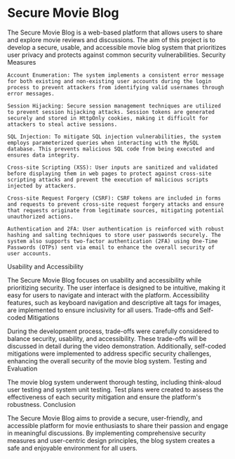 
# Secure Movie Blog

The Secure Movie Blog is a web-based platform that allows users to share and explore movie reviews and discussions. The aim of this project is to develop a secure, usable, and accessible movie blog system that prioritizes user privacy and protects against common security vulnerabilities.
Security Measures

    Account Enumeration: The system implements a consistent error message for both existing and non-existing user accounts during the login process to prevent attackers from identifying valid usernames through error messages.

    Session Hijacking: Secure session management techniques are utilized to prevent session hijacking attacks. Session tokens are generated securely and stored in HttpOnly cookies, making it difficult for attackers to steal active sessions.

    SQL Injection: To mitigate SQL injection vulnerabilities, the system employs parameterized queries when interacting with the MySQL database. This prevents malicious SQL code from being executed and ensures data integrity.

    Cross-site Scripting (XSS): User inputs are sanitized and validated before displaying them in web pages to protect against cross-site scripting attacks and prevent the execution of malicious scripts injected by attackers.

    Cross-site Request Forgery (CSRF): CSRF tokens are included in forms and requests to prevent cross-site request forgery attacks and ensure that requests originate from legitimate sources, mitigating potential unauthorized actions.

    Authentication and 2FA: User authentication is reinforced with robust hashing and salting techniques to store user passwords securely. The system also supports two-factor authentication (2FA) using One-Time Passwords (OTPs) sent via email to enhance the overall security of user accounts.

Usability and Accessibility

The Secure Movie Blog focuses on usability and accessibility while prioritizing security. The user interface is designed to be intuitive, making it easy for users to navigate and interact with the platform. Accessibility features, such as keyboard navigation and descriptive alt tags for images, are implemented to ensure inclusivity for all users.
Trade-offs and Self-coded Mitigations

During the development process, trade-offs were carefully considered to balance security, usability, and accessibility. These trade-offs will be discussed in detail during the video demonstration. Additionally, self-coded mitigations were implemented to address specific security challenges, enhancing the overall security of the movie blog system.
Testing and Evaluation

The movie blog system underwent thorough testing, including think-aloud user testing and system unit testing. Test plans were created to assess the effectiveness of each security mitigation and ensure the platform's robustness.
Conclusion

The Secure Movie Blog aims to provide a secure, user-friendly, and accessible platform for movie enthusiasts to share their passion and engage in meaningful discussions. By implementing comprehensive security measures and user-centric design principles, the blog system creates a safe and enjoyable environment for all users. 